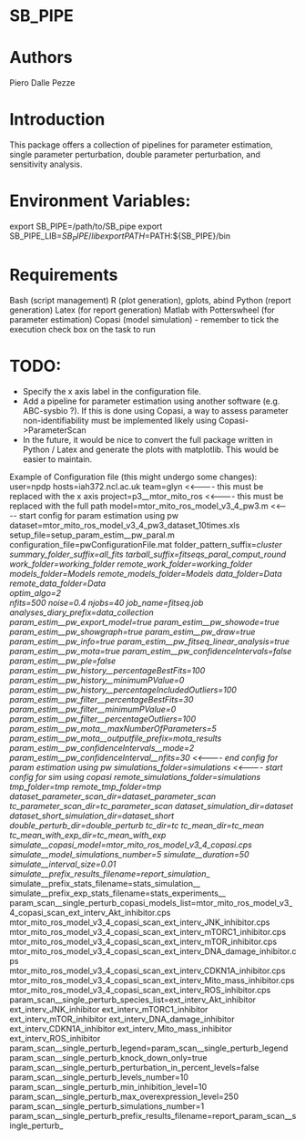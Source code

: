 
SB_PIPE
=

Authors
=== 
Piero Dalle Pezze



Introduction
===
This package offers a collection of pipelines for parameter estimation, single parameter perturbation, double parameter perturbation, and sensitivity analysis.



Environment Variables:
===
export SB_PIPE=/path/to/SB_pipe
export SB_PIPE_LIB=${SB_PIPE}/lib
export PATH=$PATH:${SB_PIPE}/bin



Requirements
===
Bash (script management)
R (plot generation), gplots, abind
Python (report generation)
Latex (for report generation)
Matlab with Potterswheel (for parameter estimation)
Copasi (model simulation) - remember to tick the execution check box on the task to run



TODO:
===
* Specify the x axis label in the configuration file.
* Add a pipeline for parameter estimation using another software (e.g. ABC-sysbio ?). If this is done using Copasi, a way to assess parameter non-identifiability must be implemented likely using Copasi->ParameterScan
* In the future, it would be nice to convert the full package written in Python / Latex and generate the plots with matplotlib. This would be easier to maintain.




Example of Configuration file (this might undergo some changes):
user=npdp
hosts=iah372.ncl.ac.uk
team=glyn                     <<---- this must be replaced with the x axis
project=p3__mtor_mito_ros     <<---- this must be replaced with the full path 
model=mtor_mito_ros_model_v3_4_pw3.m  <<---- start config for param estimation using pw 
dataset=mtor_mito_ros_model_v3_4_pw3_dataset_10times.xls
setup_file=setup_param_estim__pw_paral.m
configuration_file=pwConfigurationFile.mat
folder_pattern_suffix=_cluster
summary_folder_suffix=_all_fits
tarball_suffix=_fitseqs_paral_comput_round
work_folder=working_folder
remote_work_folder=working_folder
models_folder=Models
remote_models_folder=Models
data_folder=Data
remote_data_folder=Data               
optim_algo=2                             
nfits=500
noise=0.4
njobs=40
job_name=fitseq.job
analyses_diary_prefix=data_collection_
param_estim__pw_export_model=true
param_estim__pw_showode=true
param_estim__pw_showgraph=true
param_estim__pw_draw=true
param_estim__pw_info=true
param_estim__pw_fitseq_linear_analysis=true
param_estim__pw_mota=true
param_estim__pw_confidenceIntervals=false
param_estim__pw_ple=false
param_estim__pw_history__percentageBestFits=100
param_estim__pw_history__minimumPValue=0
param_estim__pw_history__percentageIncludedOutliers=100
param_estim__pw_filter__percentageBestFits=30
param_estim__pw_filter__minimumPValue=0
param_estim__pw_filter__percentageOutliers=100
param_estim__pw_mota__maxNumberOfParameters=5
param_estim__pw_mota__outputfile_prefix=mota_results_
param_estim__pw_confidenceIntervals__mode=2
param_estim__pw_confidenceInterval__nfits=30        <<---- end config for param estimation using pw
simulations_folder=simulations                      <<---- start config for sim using copasi
remote_simulations_folder=simulations
tmp_folder=tmp
remote_tmp_folder=tmp
dataset_parameter_scan_dir=dataset_parameter_scan
tc_parameter_scan_dir=tc_parameter_scan
dataset_simulation_dir=dataset
dataset_short_simulation_dir=dataset_short
double_perturb_dir=double_perturb
tc_dir=tc
tc_mean_dir=tc_mean
tc_mean_with_exp_dir=tc_mean_with_exp
simulate__copasi_model=mtor_mito_ros_model_v3_4_copasi.cps
simulate__model_simulations_number=5
simulate__duration=50
simulate__interval_size=0.01
simulate__prefix_results_filename=report_simulation__
simulate__prefix_stats_filename=stats_simulation__
simulate__prefix_exp_stats_filename=stats_experiments__
param_scan__single_perturb_copasi_models_list=mtor_mito_ros_model_v3_4_copasi_scan_ext_interv_Akt_inhibitor.cps mtor_mito_ros_model_v3_4_copasi_scan_ext_interv_JNK_inhibitor.cps mtor_mito_ros_model_v3_4_copasi_scan_ext_interv_mTORC1_inhibitor.cps mtor_mito_ros_model_v3_4_copasi_scan_ext_interv_mTOR_inhibitor.cps mtor_mito_ros_model_v3_4_copasi_scan_ext_interv_DNA_damage_inhibitor.cps mtor_mito_ros_model_v3_4_copasi_scan_ext_interv_CDKN1A_inhibitor.cps mtor_mito_ros_model_v3_4_copasi_scan_ext_interv_Mito_mass_inhibitor.cps mtor_mito_ros_model_v3_4_copasi_scan_ext_interv_ROS_inhibitor.cps
param_scan__single_perturb_species_list=ext_interv_Akt_inhibitor ext_interv_JNK_inhibitor ext_interv_mTORC1_inhibitor ext_interv_mTOR_inhibitor ext_interv_DNA_damage_inhibitor ext_interv_CDKN1A_inhibitor ext_interv_Mito_mass_inhibitor ext_interv_ROS_inhibitor
param_scan__single_perturb_legend=param_scan__single_perturb_legend
param_scan__single_perturb_knock_down_only=true
param_scan__single_perturb_perturbation_in_percent_levels=false
param_scan__single_perturb_levels_number=10
param_scan__single_perturb_min_inhibition_level=10
param_scan__single_perturb_max_overexpression_level=250
param_scan__single_perturb_simulations_number=1
param_scan__single_perturb_prefix_results_filename=report_param_scan__single_perturb_
